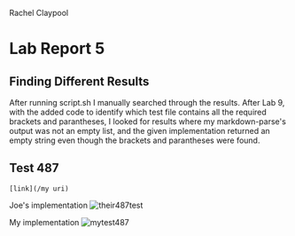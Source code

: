 Rachel Claypool
# Lab Report 5

## Finding Different Results

After running script.sh I manually searched through the results.  After Lab 9, with the added code to identify which test file contains all the required brackets and parantheses, I looked for results where my markdown-parse's output was not an empty list, and the given implementation returned an empty string even though the brackets and parantheses were found. 

## Test 487
`[link](/my uri)`

Joe's implementation
![their487test](https://user-images.githubusercontent.com/97620200/157748442-93238a53-8e89-4a7a-b537-3ef8828a321f.jpg)

My implementation
![mytest487](https://user-images.githubusercontent.com/97620200/157748458-32c61325-7e43-4b64-9fb6-c5d8e4db8661.jpg)
